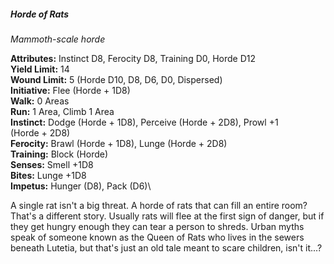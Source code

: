 ##### Horde of Rats

*Mammoth-scale horde*

**Attributes:** Instinct D8, Ferocity D8, Training D0, Horde D12\
**Yield Limit:** 14\
**Wound Limit:** 5 (Horde D10, D8, D6, D0, Dispersed)\
**Initiative:** Flee (Horde + 1D8)\
**Walk:** 0 Areas\
**Run:** 1 Area, Climb 1 Area\
**Instinct:** Dodge (Horde + 1D8), Perceive (Horde + 2D8), Prowl +1\
(Horde + 2D8)\
**Ferocity:** Brawl (Horde + 1D8), Lunge (Horde + 2D8)\
**Training:** Block (Horde)\
**Senses:** Smell +1D8\
**Bites:** Lunge +1D8\
**Impetus:** Hunger (D8), Pack (D6)\

A single rat isn't a big threat. A horde of rats that can fill an entire
room? That's a different story. Usually rats will flee at the first sign
of danger, but if they get hungry enough they can tear a person to
shreds. Urban myths speak of someone known as the Queen of Rats who
lives in the sewers beneath Lutetia, but that's just an old tale meant
to scare children, isn't it...?

